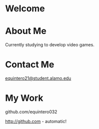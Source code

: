 # Welcome

# About Me
Currently studying to develop video games.

# Contact Me 
equintero21@student.alamo.edu

# My Work
github.com/equintero032

http://github.com - automatic!
